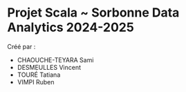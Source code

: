 # Projet Scala ~ Sorbonne Data Analytics 2024-2025

Créé par :

- CHAOUCHE-TEYARA Sami
- DESMEULLES Vincent
- TOURÉ Tatiana
- VIMPI Ruben
